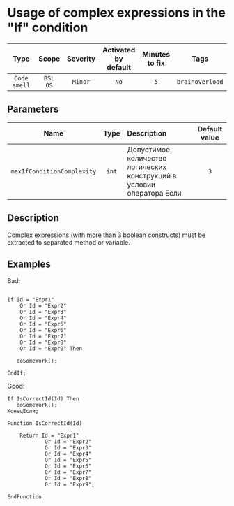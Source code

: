 # Usage of complex expressions in the "If" condition

| Type | Scope | Severity | Activated<br/>by default | Minutes<br/>to fix | Tags |
| :-: | :-: | :-: | :-: | :-: | :-: |
| `Code smell` | `BSL`<br/>`OS` | `Minor` | `No` | `5` | `brainoverload` |

## Parameters 

| Name | Type | Description | Default value |
| :-: | :-: | :-- | :-: |
| `maxIfConditionComplexity` | `int` | Допустимое количество логических конструкций в условии оператора Если | `3` |

<!-- Блоки выше заполняются автоматически, не трогать -->
## Description

Complex expressions (with more than 3 boolean constructs) must be extracted to separated method or variable.

## Examples

Bad:

```bsl

If Id = "Expr1"
    Or Id = "Expr2"
    Or Id = "Expr3"
    Or Id = "Expr4"
    Or Id = "Expr5"
    Or Id = "Expr6"
    Or Id = "Expr7" 
    Or Id = "Expr8"
    Or Id = "Expr9" Then
	
   doSomeWork();
	
EndIf; 
```

Good:

```bsl
If IsCorrectId(Id) Then
   doSomeWork();	
КонецЕсли;

Function IsCorrectId(Id)
	
    Return Id = "Expr1"
            Or Id = "Expr2"
            Or Id = "Expr3"
            Or Id = "Expr4"
            Or Id = "Expr5"
            Or Id = "Expr6"
            Or Id = "Expr7" 
            Or Id = "Expr8"
            Or Id = "Expr9";

EndFunction
```
